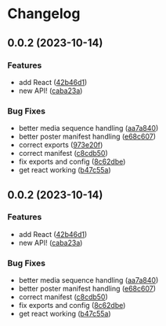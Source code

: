 # Changelog

## 0.0.2 (2023-10-14)


### Features

* add React ([42b46d1](https://github.com/ascorbic/chalkstream/commit/42b46d1e6d13160ede5980d7f98fc939f71894db))
* new API! ([caba23a](https://github.com/ascorbic/chalkstream/commit/caba23a025901056097f296d076d880d906ccd61))


### Bug Fixes

* better media sequence handling ([aa7a840](https://github.com/ascorbic/chalkstream/commit/aa7a8407078b7a2d87a8321fbc99cec8bf6fcf74))
* better poster manifest handling ([e68c607](https://github.com/ascorbic/chalkstream/commit/e68c607849b0e643290bfea7ac4fb0ce3104fa77))
* correct exports ([973e20f](https://github.com/ascorbic/chalkstream/commit/973e20f1c51143c87e1dcbd1e2fd7a049d0c8cfb))
* correct manifest ([c8cdb50](https://github.com/ascorbic/chalkstream/commit/c8cdb50f39c54cf7ff44b7be9d8e7babda3875e4))
* fix exports and config ([8c62dbe](https://github.com/ascorbic/chalkstream/commit/8c62dbe917fe98bb2ec7e55a4bc453df2fa979fb))
* get react working ([b47c55a](https://github.com/ascorbic/chalkstream/commit/b47c55aa5353e89ffb159c5f80b28fad99b84aae))

## 0.0.2 (2023-10-14)


### Features

* add React ([42b46d1](https://github.com/ascorbic/chalkstream/commit/42b46d1e6d13160ede5980d7f98fc939f71894db))
* new API! ([caba23a](https://github.com/ascorbic/chalkstream/commit/caba23a025901056097f296d076d880d906ccd61))


### Bug Fixes

* better media sequence handling ([aa7a840](https://github.com/ascorbic/chalkstream/commit/aa7a8407078b7a2d87a8321fbc99cec8bf6fcf74))
* better poster manifest handling ([e68c607](https://github.com/ascorbic/chalkstream/commit/e68c607849b0e643290bfea7ac4fb0ce3104fa77))
* correct manifest ([c8cdb50](https://github.com/ascorbic/chalkstream/commit/c8cdb50f39c54cf7ff44b7be9d8e7babda3875e4))
* fix exports and config ([8c62dbe](https://github.com/ascorbic/chalkstream/commit/8c62dbe917fe98bb2ec7e55a4bc453df2fa979fb))
* get react working ([b47c55a](https://github.com/ascorbic/chalkstream/commit/b47c55aa5353e89ffb159c5f80b28fad99b84aae))
